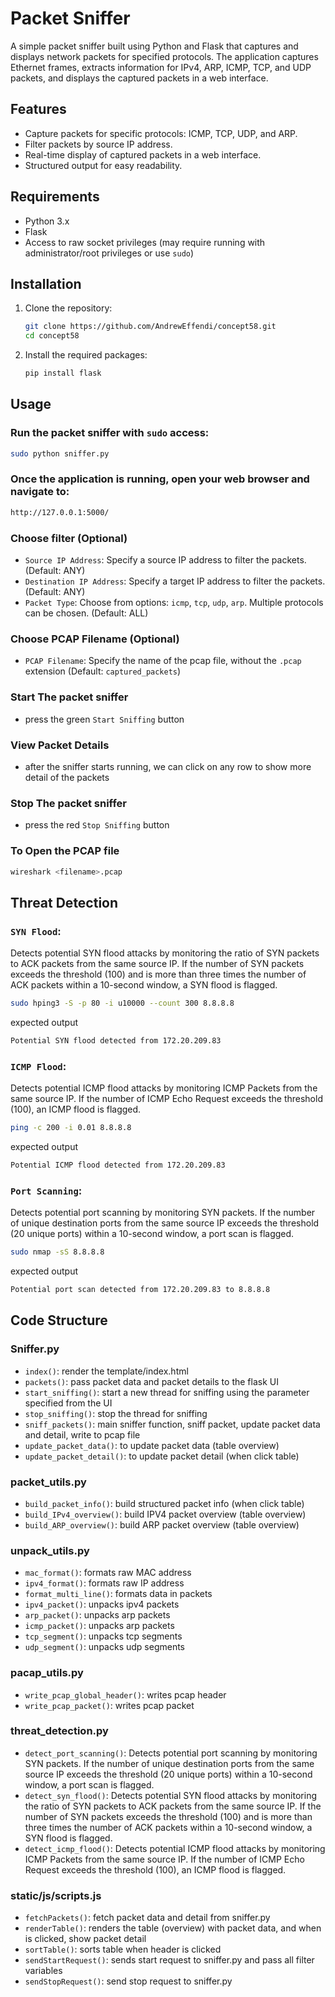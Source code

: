# Packet Sniffer

A simple packet sniffer built using Python and Flask that captures and displays network packets for specified protocols. The application captures Ethernet frames, extracts information for IPv4, ARP, ICMP, TCP, and UDP packets, and displays the captured packets in a web interface.

## Features

- Capture packets for specific protocols: ICMP, TCP, UDP, and ARP.
- Filter packets by source IP address.
- Real-time display of captured packets in a web interface.
- Structured output for easy readability.

## Requirements

- Python 3.x
- Flask
- Access to raw socket privileges (may require running with administrator/root privileges or use `sudo`)

## Installation

1. Clone the repository:

   ```bash
   git clone https://github.com/AndrewEffendi/concept58.git
   cd concept58
   ```
2. Install the required packages:

   ```bash
   pip install flask
   ```
## Usage
### Run the packet sniffer with `sudo` access:

   ```bash
   sudo python sniffer.py
   ```
### Once the application is running, open your web browser and navigate to:
```bash
http://127.0.0.1:5000/
```
### Choose filter (Optional)
- `Source IP Address`: Specify a source IP address to filter the packets. (Default: ANY)
- `Destination IP Address`: Specify a target IP address to filter the packets. (Default: ANY)
- `Packet Type`: Choose from options: `icmp`, `tcp`, `udp`, `arp`. Multiple protocols can be chosen. (Default: ALL)

### Choose PCAP Filename (Optional)
- `PCAP Filename`: Specify the name of the pcap file, without the `.pcap` extension (Default: `captured_packets`)

### Start The packet sniffer
- press the green `Start Sniffing` button

### View Packet Details
- after the sniffer starts running, we can click on any row to show more detail of the packets

### Stop The packet sniffer
- press the red `Stop Sniffing` button

### To Open the PCAP file
```bash
wireshark <filename>.pcap
```

## Threat Detection
### `SYN Flood`: 
Detects potential SYN flood attacks by monitoring the ratio of SYN packets to ACK packets from the same source IP. If the number of SYN packets exceeds the threshold (100) and is more than three times the number of ACK packets within a 10-second window, a SYN flood is flagged.
```bash
sudo hping3 -S -p 80 -i u10000 --count 300 8.8.8.8
```
expected output
```bash
Potential SYN flood detected from 172.20.209.83
```

### `ICMP Flood`: 
Detects potential ICMP flood attacks by monitoring ICMP Packets from the same source IP. If the number of ICMP Echo Request exceeds the threshold (100), an ICMP flood is flagged.
```bash
ping -c 200 -i 0.01 8.8.8.8
```
expected output
```bash
Potential ICMP flood detected from 172.20.209.83
```

### `Port Scanning`: 
Detects potential port scanning by monitoring SYN packets. If the number of unique destination ports from the same source IP exceeds the threshold (20 unique ports) within a 10-second window, a port scan is flagged.
```bash
sudo nmap -sS 8.8.8.8
```
expected output
```bash
Potential port scan detected from 172.20.209.83 to 8.8.8.8
```

## Code Structure
### Sniffer.py
- `index()`: render the template/index.html
- `packets()`: pass packet data and packet details to the flask UI
- `start_sniffing()`: start a new thread for sniffing using the parameter specified from the UI
- `stop_sniffing()`: stop the thread for sniffing
- `sniff_packets()`: main sniffer function, sniff packet, update packet data and detail, write to pcap file
- `update_packet_data()`: to update packet data (table overview)
- `update_packet_detail()`: to update packet detail (when click table)
### packet_utils.py
- `build_packet_info()`: build structured packet info (when click table)
- `build_IPv4_overview()`: build IPV4 packet overview (table overview)
- `build_ARP_overview()`: build ARP packet overview (table overview)
### unpack_utils.py
- `mac_format()`: formats raw MAC address
- `ipv4_format()`: formats raw IP address
- `format_multi_line()`: formats data in packets
- `ipv4_packet()`: unpacks ipv4 packets
- `arp_packet()`: unpacks arp packets
- `icmp_packet()`: unpacks arp packets
- `tcp_segment()`: unpacks tcp segments
- `udp_segment()`: unpacks udp segments
### pacap_utils.py
- `write_pcap_global_header()`: writes pcap header
- `write_pcap_packet()`: writes pcap packet
### threat_detection.py
- `detect_port_scanning()`: Detects potential port scanning by monitoring SYN packets. If the number of unique destination ports from the same source IP exceeds the threshold (20 unique ports) within a 10-second window, a port scan is flagged.
- `detect_syn_flood()`: Detects potential SYN flood attacks by monitoring the ratio of SYN packets to ACK packets from the same source IP. If the number of SYN packets exceeds the threshold (100) and is more than three times the number of ACK packets within a 10-second window, a SYN flood is flagged.
- `detect_icmp_flood()`: Detects potential ICMP flood attacks by monitoring ICMP Packets from the same source IP. If the number of ICMP Echo Request exceeds the threshold (100), an ICMP flood is flagged.

### static/js/scripts.js
- `fetchPackets()`: fetch packet data and detail from sniffer.py
- `renderTable()`: renders the table (overview) with packet data, and when is clicked, show packet detail 
- `sortTable()`: sorts table when header is clicked
- `sendStartRequest()`: sends start request to sniffer.py and pass all filter variables
- `sendStopRequest()`: send stop request to sniffer.py